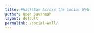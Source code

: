 ```yaml
---
title: #Hack4Sav Across the Social Web
author: Open Savannah
layout: default
permalink: /social-wall/
---
```


<script async src='https://5p4rk13.com/LiveFeed/13552/loaderscript.js'></script>

<div class='sprkl-wrapper Sparkle-13552' data-template='1' data-show-scrollbars='false' data-fixed-height='false' style='height: 100%; width: 100%;'></div>
